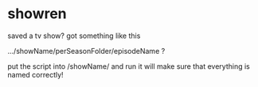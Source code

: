 # showren

saved a tv show? 
got something like this

.../showName/perSeasonFolder/episodeName ?

put the script into /showName/ and run
it will make sure that everything is named correctly!
